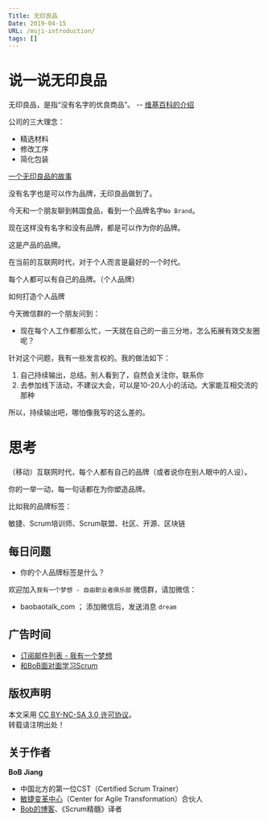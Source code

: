 ```yaml
---
Title: 无印良品
Date: 2019-04-15
URL: /muji-introduction/ 
tags: []
---
```


# 说一说无印良品

无印良品，是指“没有名字的优良商品”。 -- [维基百科的介绍](https://zh.wikipedia.org/wiki/%E7%84%A1%E5%8D%B0%E8%89%AF%E5%93%81)

公司的三大理念：
- 精选材料
- 修改工序
- 简化包装

[一个无印良品的故事](https://zhuanlan.zhihu.com/p/20516826)

没有名字也是可以作为品牌，无印良品做到了。

今天和一个朋友聊到韩国食品，看到一个品牌名字`No Brand`。

现在这样没有名字和没有品牌，都是可以作为你的品牌。

这是产品的品牌。

在当前的互联网时代，对于个人而言是最好的一个时代。

每个人都可以有自己的品牌。（个人品牌）

如何打造个人品牌

今天微信群的一个朋友问到：

- 现在每个人工作都那么忙，一天就在自己的一亩三分地，怎么拓展有效交友圈呢？

针对这个问题，我有一些发言权的。我的做法如下：

1. 自己持续输出，总结。别人看到了，自然会关注你，联系你
2. 去参加线下活动，不建议大会，可以是10-20人小的活动。大家能互相交流的那种

所以，持续输出吧，哪怕像我写的这么差的。

# 思考
（移动）互联网时代，每个人都有自己的品牌（或者说你在别人眼中的人设）。

你的一举一动，每一句话都在为你塑造品牌。

比如我的品牌标签：

敏捷、Scrum培训师、Scrum联盟、社区、开源、区块链

## 每日问题

- 你的个人品牌标签是什么？

欢迎加入`我有一个梦想 - 自由职业者俱乐部` 微信群，请加微信：

- baobaotalk_com  ； 添加微信后，发送消息 `dream`

## 广告时间

- [订阅邮件列表 - 我有一个梦想](https://tinyletter.com/bobjiang)
- [和BoB面对面学习Scrum](https://yihuode.io/brands/33) 

## 版权声明

本文采用 [CC BY-NC-SA 3.0 许可协议](https://creativecommons.org/licenses/by-nc-sa/3.0/deed.zh)。  
转载请注明出处！

## 关于作者

**BoB Jiang**

- 中国北方的第一位CST（Certified Scrum Trainer）  
- [敏捷变革中心](https://www.c4at.cn/)（Center for Agile Transformation）合伙人  
- [Bob的博客](http://www.bobjiang.com)、《Scrum精髓》译者
